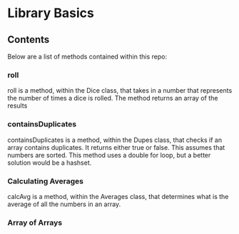 # Library Basics


## Contents
Below are a list of methods contained within this repo:

### roll
roll is a method, within the Dice class, that takes in a number that represents the number of times a dice is rolled.  The method returns an array of the results

### containsDuplicates
containsDuplicates is a method, within the Dupes class, that checks if an array contains duplicates.  It returns either true or false.  This assumes that numbers are sorted.  This method uses a double for loop, but a better solution would be a hashset.

### Calculating Averages
calcAvg is a method, within the Averages class, that determines what is the average of all the numbers in an array.


### Array of Arrays

